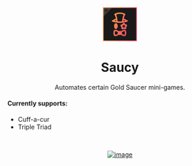 <div align="center">

<img src="Assets/saucy_icon.png" alt="Saucy IconUrl" width="15%">

# Saucy

Automates certain Gold Saucer mini-games.

</div>

<div align="left">
<h4>Currently supports:</h1>
<ul>
<li>Cuff-a-cur</li>
<li>Triple Triad</li>
</ul>

<br />

<div align="center">

[![image](https://discordapp.com/api/guilds/1001823907193552978/embed.png?style=banner2)](https://discord.gg/Zzrcc8kmvy)

</div>
